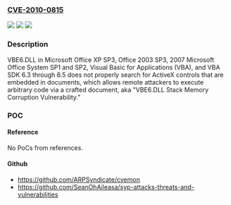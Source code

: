 ### [CVE-2010-0815](https://cve.mitre.org/cgi-bin/cvename.cgi?name=CVE-2010-0815)
![](https://img.shields.io/static/v1?label=Product&message=n%2Fa&color=blue)
![](https://img.shields.io/static/v1?label=Version&message=n%2Fa&color=blue)
![](https://img.shields.io/static/v1?label=Vulnerability&message=n%2Fa&color=brighgreen)

### Description

VBE6.DLL in Microsoft Office XP SP3, Office 2003 SP3, 2007 Microsoft Office System SP1 and SP2, Visual Basic for Applications (VBA), and VBA SDK 6.3 through 6.5 does not properly search for ActiveX controls that are embedded in documents, which allows remote attackers to execute arbitrary code via a crafted document, aka "VBE6.DLL Stack Memory Corruption Vulnerability."

### POC

#### Reference
No PoCs from references.

#### Github
- https://github.com/ARPSyndicate/cvemon
- https://github.com/SeanOhAileasa/syp-attacks-threats-and-vulnerabilities


